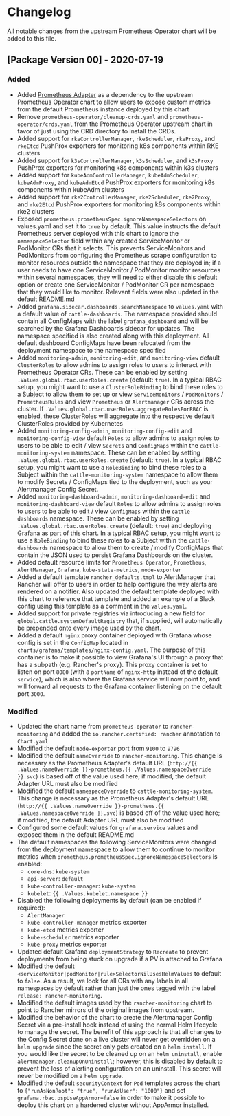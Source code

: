 # Changelog
All notable changes from the upstream Prometheus Operator chart will be added to this file.

## [Package Version 00] - 2020-07-19
### Added
- Added [Prometheus Adapter](https://github.com/helm/charts/tree/master/stable/prometheus-adapter) as a dependency to the upstream Prometheus Operator chart to allow users to expose custom metrics from the default Prometheus instance deployed by this chart
- Remove `prometheus-operator/cleanup-crds.yaml` and `prometheus-operator/crds.yaml` from the Prometheus Operator upstream chart in favor of just using the CRD directory to install the CRDs.
- Added support for `rkeControllerManager`, `rkeScheduler`, `rkeProxy`, and `rkeEtcd` PushProx exporters for monitoring k8s components within RKE clusters
- Added support for `k3sControllerManager`, `k3sScheduler`, and `k3sProxy` PushProx exporters for monitoring k8s components within k3s clusters
- Added support for `kubeAdmControllerManager`, `kubeAdmScheduler`, `kubeAdmProxy`, and `kubeAdmEtcd` PushProx exporters for monitoring k8s components within kubeAdm clusters
- Added support for `rke2ControllerManager`, `rke2Scheduler`, `rke2Proxy`, and `rke2Etcd` PushProx exporters for monitoring k8s components within rke2 clusters
- Exposed `prometheus.prometheusSpec.ignoreNamespaceSelectors` on values.yaml and set it to `true` by default. This value instructs the default Prometheus server deployed with this chart to ignore the `namespaceSelector` field within any created ServiceMonitor or PodMonitor CRs that it selects. This prevents ServiceMonitors and PodMonitors from configuring the Prometheus scrape configuration to monitor resources outside the namespace that they are deployed in; if a user needs to have one ServiceMonitor / PodMonitor monitor resources within several namespaces, they will need to either disable this default option or create one ServiceMonitor / PodMonitor CR per namespace that they would like to monitor. Relevant fields were also updated in the default README.md
- Added `grafana.sidecar.dashboards.searchNamespace` to `values.yaml` with a default value of `cattle-dashboards`. The namespace provided should contain all ConfigMaps with the label `grafana_dashboard` and will be searched by the Grafana Dashboards sidecar for updates. The namespace specified is also created along with this deployment. All default dashboard ConfigMaps have been relocated from the deployment namespace to the namespace specified
- Added `monitoring-admin`, `monitoring-edit`, and `monitoring-view` default `ClusterRoles` to allow admins to assign roles to users to interact with Prometheus Operator CRs. These can be enabled by setting `.Values.global.rbac.userRoles.create` (default: `true`). In a typical RBAC setup, you might want to use a `ClusterRoleBinding` to bind these roles to a Subject to allow them to set up or view `ServiceMonitors` / `PodMonitors` / `PrometheusRules` and view `Prometheus` or `Alertmanager` CRs across the cluster. If `.Values.global.rbac.userRoles.aggregateRolesForRBAC` is enabled, these ClusterRoles will aggregate into the respective default ClusterRoles provided by Kubernetes
- Added `monitoring-config-admin`, `monitoring-config-edit` and `monitoring-config-view` default `Roles` to allow admins to assign roles to users to be able to edit / view `Secrets` and `ConfigMaps` within the `cattle-monitoring-system` namespace. These can be enabled by setting `.Values.global.rbac.userRoles.create` (default: `true`). In a typical RBAC setup, you might want to use a `RoleBinding` to bind these roles to a Subject within the `cattle-monitoring-system` namespace to allow them to modify Secrets / ConfigMaps tied to the deployment, such as your Alertmanager Config Secret. 
- Added `monitoring-dashboard-admin`, `monitoring-dashboard-edit` and `monitoring-dashboard-view` default `Roles` to allow admins to assign roles to users to be able to edit / view `ConfigMaps` within the `cattle-dashboards` namespace. These can be enabled by setting `.Values.global.rbac.userRoles.create` (default: `true`) and deploying Grafana as part of this chart. In a typical RBAC setup, you might want to use a `RoleBinding` to bind these roles to a Subject within the `cattle-dashboards` namespace to allow them to create / modify ConfigMaps that contain the JSON used to persist Grafana Dashboards on the cluster.
- Added default resource limits for `Prometheus Operator`, `Prometheus`, `AlertManager`, `Grafana`, `kube-state-metrics`, `node-exporter`
- Added a default template `rancher_defaults.tmpl` to AlertManager that Rancher will offer to users in order to help configure the way alerts are rendered on a notifier. Also updated the default template deployed with this chart to reference that template and added an example of a Slack config using this template as a comment in the `values.yaml`.
- Added support for private registries via introducing a new field for `global.cattle.systemDefaultRegistry` that, if supplied, will automatically be prepended onto every image used by the chart.
- Added a default `nginx` proxy container deployed with Grafana whose config is set in the `ConfigMap` located in `charts/grafana/templates/nginx-config.yaml`. The purpose of this container is to make it possible to view Grafana's UI through a proxy that has a subpath (e.g. Rancher's proxy). This proxy container is set to listen on port `8080` (with a `portName` of `nginx-http` instead of the default `service`), which is also where the Grafana service will now point to, and will forward all requests to the Grafana container listening on the default port `3000`.
### Modified
- Updated the chart name from `prometheus-operator` to `rancher-monitoring` and added the `io.rancher.certified: rancher` annotation to `Chart.yaml`
- Modified the default `node-exporter` port from `9100` to `9796`
- Modified the default `nameOverride` to `rancher-monitoring`. This change is necessary as the Prometheus Adapter's default URL (`http://{{ .Values.nameOverride }}-prometheus.{{ .Values.namespaceOverride }}.svc`) is based off of the value used here; if modified, the default Adapter URL must also be modified
- Modified the default `namespaceOverride` to `cattle-monitoring-system`. This change is necessary as the Prometheus Adapter's default URL (`http://{{ .Values.nameOverride }}-prometheus.{{ .Values.namespaceOverride }}.svc`) is based off of the value used here; if modified, the default Adapter URL must also be modified
- Configured some default values for `grafana.service` values and exposed them in the default README.md
- The default namespaces the following ServiceMonitors were changed from the deployment namespace to allow them to continue to monitor metrics when `prometheus.prometheusSpec.ignoreNamespaceSelectors` is enabled:
    - `core-dns`: `kube-system`
    - `api-server`: `default`
    - `kube-controller-manager`: `kube-system`
    - `kubelet`: `{{ .Values.kubelet.namespace }}`
- Disabled the following deployments by default (can be enabled if required):
    - `AlertManager`
    - `kube-controller-manager` metrics exporter
    - `kube-etcd` metrics exporter
    - `kube-scheduler` metrics exporter
    - `kube-proxy` metrics exporter
- Updated default Grafana `deploymentStrategy` to `Recreate` to prevent deployments from being stuck on upgrade if a PV is attached to Grafana
- Modified the default `<serviceMonitor|podMonitor|rule>SelectorNilUsesHelmValues` to default to `false`. As a result, we look for all CRs with any labels in all namespaces by default rather than just the ones tagged with the label `release: rancher-monitoring`.
- Modified the default images used by the `rancher-monitoring` chart to point to Rancher mirrors of the original images from upstream.
- Modified the behavior of the chart to create the Alertmanager Config Secret via a pre-install hook instead of using the normal Helm lifecycle to manage the secret. The benefit of this approach is that all changes to the Config Secret done on a live cluster will never get overridden on a `helm upgrade` since the secret only gets created on a `helm install`. If you would like the secret to be cleaned up on an `helm uninstall`, enable `alertmanager.cleanupOnUninstall`; however, this is disabled by default to prevent the loss of alerting configuration on an uninstall. This secret will never be modified on a `helm upgrade`.
- Modified the default `securityContext` for `Pod` templates across the chart to `{"runAsNonRoot": "true", "runAsUser": "1000"}` and set `grafana.rbac.pspUseAppArmor=false` in order to make it possible to deploy this chart on a hardened cluster without AppArmor installed.
